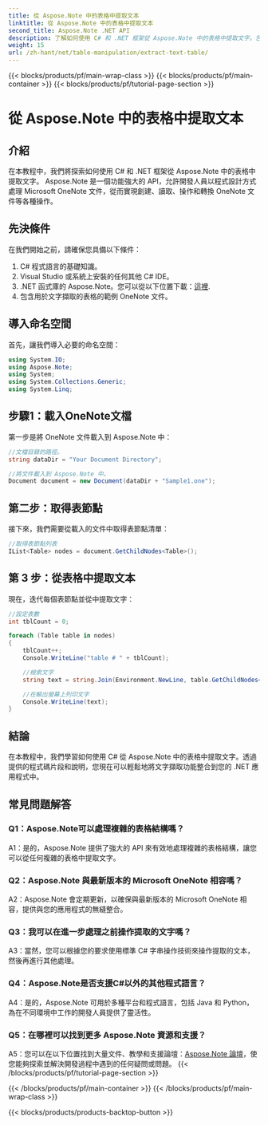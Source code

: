 ```yaml
---
title: 從 Aspose.Note 中的表格中提取文本
linktitle: 從 Aspose.Note 中的表格中提取文本
second_title: Aspose.Note .NET API
description: 了解如何使用 C# 和 .NET 框架從 Aspose.Note 中的表格中提取文字。包含程式碼片段和解釋的分步教程。
weight: 15
url: /zh-hant/net/table-manipulation/extract-text-table/
---
```


{{< blocks/products/pf/main-wrap-class >}}
{{< blocks/products/pf/main-container >}}
{{< blocks/products/pf/tutorial-page-section >}}

# 從 Aspose.Note 中的表格中提取文本

## 介紹

在本教程中，我們將探索如何使用 C# 和 .NET 框架從 Aspose.Note 中的表格中提取文字。 Aspose.Note 是一個功能強大的 API，允許開發人員以程式設計方式處理 Microsoft OneNote 文件，從而實現創建、讀取、操作和轉換 OneNote 文件等各種操作。

## 先決條件

在我們開始之前，請確保您具備以下條件：

1. C# 程式語言的基礎知識。
2. Visual Studio 或系統上安裝的任何其他 C# IDE。
3.  .NET 函式庫的 Aspose.Note。您可以從以下位置下載：[這裡](https://releases.aspose.com/note/net/).
4. 包含用於文字擷取的表格的範例 OneNote 文件。

## 導入命名空間

首先，讓我們導入必要的命名空間：

```csharp
using System.IO;
using Aspose.Note;
using System;
using System.Collections.Generic;
using System.Linq;
```

## 步驟1：載入OneNote文檔

第一步是將 OneNote 文件載入到 Aspose.Note 中：

```csharp
//文檔目錄的路徑。
string dataDir = "Your Document Directory";

//將文件載入到 Aspose.Note 中。
Document document = new Document(dataDir + "Sample1.one");
```

## 第二步：取得表節點

接下來，我們需要從載入的文件中取得表節點清單：

```csharp
//取得表節點列表
IList<Table> nodes = document.GetChildNodes<Table>();
```

## 第 3 步：從表格中提取文本

現在，迭代每個表節點並從中提取文字：

```csharp
//設定表數
int tblCount = 0;

foreach (Table table in nodes)
{
    tblCount++;
    Console.WriteLine("table # " + tblCount);

    //檢索文字
    string text = string.Join(Environment.NewLine, table.GetChildNodes<RichText>().Select(e => e.Text)) + Environment.NewLine;

    //在輸出螢幕上列印文字
    Console.WriteLine(text);
}
```

## 結論

在本教程中，我們學習如何使用 C# 從 Aspose.Note 中的表格中提取文字。透過提供的程式碼片段和說明，您現在可以輕鬆地將文字擷取功能整合到您的 .NET 應用程式中。

## 常見問題解答

### Q1：Aspose.Note可以處理複雜的表格結構嗎？

A1：是的，Aspose.Note 提供了強大的 API 來有效地處理複雜的表格結構，讓您可以從任何複雜的表格中提取文字。

### Q2：Aspose.Note 與最新版本的 Microsoft OneNote 相容嗎？

A2：Aspose.Note 會定期更新，以確保與最新版本的 Microsoft OneNote 相容，提供與您的應用程式的無縫整合。

### Q3：我可以在進一步處理之前操作提取的文字嗎？

A3：當然，您可以根據您的要求使用標準 C# 字串操作技術來操作提取的文本，然後再進行其他處理。

### Q4：Aspose.Note是否支援C#以外的其他程式語言？

A4：是的，Aspose.Note 可用於多種平台和程式語言，包括 Java 和 Python，為在不同環境中工作的開發人員提供了靈活性。

### Q5：在哪裡可以找到更多 Aspose.Note 資源和支援？

 A5：您可以在以下位置找到大量文件、教學和支援論壇：[Aspose.Note 論壇](https://forum.aspose.com/c/note/28)，使您能夠探索並解決開發過程中遇到的任何疑問或問題。
{{< /blocks/products/pf/tutorial-page-section >}}

{{< /blocks/products/pf/main-container >}}
{{< /blocks/products/pf/main-wrap-class >}}

{{< blocks/products/products-backtop-button >}}
